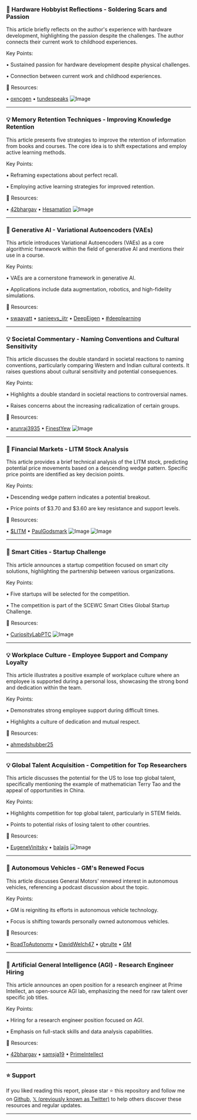 ### 🤖 Hardware Hobbyist Reflections - Soldering Scars and Passion

This article briefly reflects on the author's experience with hardware development, highlighting the passion despite the challenges.  The author connects their current work to childhood experiences.

Key Points:

•  Sustained passion for hardware development despite physical challenges.

•  Connection between current work and childhood experiences.


🔗 Resources:

• [oxncgen](https://x.com/oxncgen)
• [tundespeaks](https://x.com/tundespeaks)
![Image](https://pbs.twimg.com/media/GytYTjSW0AA0Y9c?format=jpg&name=small)


---

### 💡 Memory Retention Techniques - Improving Knowledge Retention

This article presents five strategies to improve the retention of information from books and courses.  The core idea is to shift expectations and employ active learning methods.

Key Points:

•  Reframing expectations about perfect recall.

•  Employing active learning strategies for improved retention.


🔗 Resources:

• [42bhargav](https://x.com/42bhargav)
• [Hesamation](https://x.com/Hesamation)
![Image](https://pbs.twimg.com/media/GytYTjSW0AA0Y9c?format=jpg&name=small)


---

### 🤖 Generative AI - Variational Autoencoders (VAEs)

This article introduces Variational Autoencoders (VAEs) as a core algorithmic framework within the field of generative AI and mentions their use in a course.

Key Points:

•  VAEs are a cornerstone framework in generative AI.

•  Applications include data augmentation, robotics, and high-fidelity simulations.


🔗 Resources:

• [swaayatt](https://x.com/swaayatt)
• [sanjeevs_iitr](https://x.com/sanjeevs_iitr)
• [DeepEigen](https://x.com/DeepEigen)
• [#deeplearning](https://x.com/hashtag/deeplearning?src=hashtag_click)


---

### 💡 Societal Commentary - Naming Conventions and Cultural Sensitivity

This article discusses the double standard in societal reactions to naming conventions, particularly comparing Western and Indian cultural contexts.  It raises questions about cultural sensitivity and potential consequences.

Key Points:

• Highlights a double standard in societal reactions to controversial names.

• Raises concerns about the increasing radicalization of certain groups.


🔗 Resources:

• [arunraj3935](https://x.com/arunraj3935)
• [FinestYew](https://x.com/FinestYew)
![Image](https://pbs.twimg.com/media/GyxJ6R1W0AAn54G?format=jpg&name=small)


---

### 🚀 Financial Markets - LITM Stock Analysis

This article provides a brief technical analysis of the LITM stock, predicting potential price movements based on a descending wedge pattern.  Specific price points are identified as key decision points.

Key Points:

•  Descending wedge pattern indicates a potential breakout.

•  Price points of $3.70 and $3.60 are key resistance and support levels.



🔗 Resources:

• [$LITM](https://x.com/search?q=%24LITM&src=cashtag_click)
• [PaulGodsmark](https://x.com/PaulGodsmark)
![Image](https://pbs.twimg.com/media/GyvSNGmWYAA6yUR?format=jpg&name=small)
![Image](https://pbs.twimg.com/media/Gyp_T4oXEAESuhK?format=jpg&name=240x240)


---

### 🚀 Smart Cities - Startup Challenge

This article announces a startup competition focused on smart city solutions, highlighting the partnership between various organizations.


Key Points:

•  Five startups will be selected for the competition.

•  The competition is part of the SCEWC Smart Cities Global Startup Challenge.


🔗 Resources:

• [CuriosityLabPTC](https://x.com/CuriosityLabPTC)
![Image](https://pbs.twimg.com/ext_tw_video_thumb/1957878332239847424/pu/img/EeNOpEbB3YzQszQL.jpg)


---

### 💡 Workplace Culture - Employee Support and Company Loyalty

This article illustrates a positive example of workplace culture where an employee is supported during a personal loss, showcasing the strong bond and dedication within the team.

Key Points:

•  Demonstrates strong employee support during difficult times.

•  Highlights a culture of dedication and mutual respect.


🔗 Resources:

• [ahmedshubber25](https://x.com/ahmedshubber25)


---

### 💡 Global Talent Acquisition - Competition for Top Researchers

This article discusses the potential for the US to lose top global talent, specifically mentioning the example of mathematician Terry Tao and the appeal of opportunities in China.

Key Points:

•  Highlights competition for top global talent, particularly in STEM fields.

•  Points to potential risks of losing talent to other countries.


🔗 Resources:

• [EugeneVinitsky](https://x.com/EugeneVinitsky)
• [balajis](https://x.com/balajis)
![Image](https://pbs.twimg.com/media/GxbiWwcaoAAisK-?format=png&name=small)


---

### 🚀 Autonomous Vehicles - GM's Renewed Focus

This article discusses General Motors' renewed interest in autonomous vehicles, referencing a podcast discussion about the topic.

Key Points:

•  GM is reigniting its efforts in autonomous vehicle technology.

•  Focus is shifting towards personally owned autonomous vehicles.



🔗 Resources:

• [RoadToAutonomy](https://x.com/RoadToAutonomy)
• [DavidWelch47](https://x.com/DavidWelch47)
• [gbrulte](https://x.com/gbrulte)
• [GM](https://x.com/GM)


---

### 🤖 Artificial General Intelligence (AGI) - Research Engineer Hiring

This article announces an open position for a research engineer at Prime Intellect, an open-source AGI lab, emphasizing the need for raw talent over specific job titles.


Key Points:

•  Hiring for a research engineer position focused on AGI.

•  Emphasis on full-stack skills and data analysis capabilities.


🔗 Resources:

• [42bhargav](https://x.com/42bhargav)
• [samsja19](https://x.com/samsja19)
• [PrimeIntellect](https://x.com/PrimeIntellect)


---

### ⭐️ Support

If you liked reading this report, please star ⭐️ this repository and follow me on [Github](https://github.com/Drix10), [𝕏 (previously known as Twitter)](https://x.com/DRIX_10_) to help others discover these resources and regular updates.

---